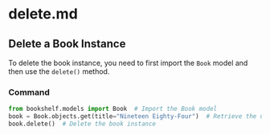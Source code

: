 # delete.md

## Delete a Book Instance

To delete the book instance, you need to first import the `Book` model and then use the `delete()` method.

### Command
```python
from bookshelf.models import Book  # Import the Book model
book = Book.objects.get(title="Nineteen Eighty-Four")  # Retrieve the updated book instance
book.delete()  # Delete the book instance
